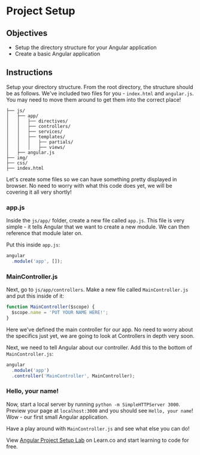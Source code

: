 # Project Setup

## Objectives

- Setup the directory structure for your Angular application
- Create a basic Angular application

## Instructions

Setup your directory structure. From the root directory, the structure should be as follows. We've included two files for you - `index.html` and `angular.js`. You may need to move them around to get them into the correct place!

```
├── js/
│   ├── app/
│   │   ├── directives/
│   │   ├── controllers/
│   │   ├── services/
│   │   ├── templates/
│   │   │   ├── partials/
│   │   │   ├── views/
│   ├── angular.js
├── img/
├── css/
├── index.html
```

Let's create some files so we can have something pretty displayed in browser. No need to worry with what this code does yet, we will be covering it all very shortly!

### app.js

Inside the `js/app/` folder, create a new file called `app.js`. This file is very simple - it tells Angular that we want to create a new module. We can then reference that module later on.

Put this inside `app.js`:

```js
angular
  .module('app', []);
```

### MainController.js

Next, go to `js/app/controllers`. Make a new file called `MainController.js` and put this inside of it:

```js
function MainController($scope) {
  $scope.name = 'PUT YOUR NAME HERE!';
}
```

Here we've defined the main controller for our app. No need to worry about the specifics just yet, we are going to look at Controllers in depth very soon.

Next, we need to tell Angular about our controller. Add this to the bottom of `MainController.js`:

```js
angular
  .module('app')
  .controller('MainController', MainController);
```

### Hello, your name!

Now, start a local server by running `python -m SimpleHTTPServer 3000`. Preview your page at `localhost:3000` and you should see `Hello, your name`! Wow - our first small Angular application.

Have a play around with `MainController.js` and see what else you can do!

<p class='util--hide'>View <a href='https://learn.co/lessons/angular-project-setup-lab'>Angular Project Setup Lab</a> on Learn.co and start learning to code for free.</p>
